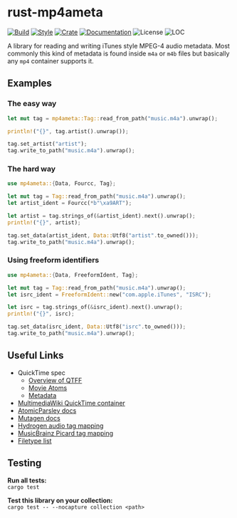 # rust-mp4ameta
[![Build](https://github.com/Saecki/rust-mp4ameta/actions/workflows/build.yml/badge.svg)](https://github.com/Saecki/rust-mp4ameta/actions/workflows/build.yml)
[![Style](https://github.com/Saecki/rust-mp4ameta/actions/workflows/style.yml/badge.svg)](https://github.com/Saecki/rust-mp4ameta/actions/workflows/style.yml)
[![Crate](https://img.shields.io/crates/v/mp4ameta.svg)](https://crates.io/crates/mp4ameta)
[![Documentation](https://img.shields.io/docsrs/mp4ameta?label=docs.rs)](https://docs.rs/mp4ameta)
![License](https://img.shields.io/crates/l/mp4ameta)
![LOC](https://tokei.rs/b1/github/saecki/rust-mp4ameta?category=code)

A library for reading and writing iTunes style MPEG-4 audio metadata.
Most commonly this kind of metadata is found inside `m4a` or `m4b` files but basically any `mp4` container supports it.

## Examples

### The easy way
```rust
let mut tag = mp4ameta::Tag::read_from_path("music.m4a").unwrap();

println!("{}", tag.artist().unwrap());

tag.set_artist("artist");
tag.write_to_path("music.m4a").unwrap();
```

### The hard way
```rust
use mp4ameta::{Data, Fourcc, Tag};

let mut tag = Tag::read_from_path("music.m4a").unwrap();
let artist_ident = Fourcc(*b"\xa9ART");

let artist = tag.strings_of(&artist_ident).next().unwrap();
println!("{}", artist);

tag.set_data(artist_ident, Data::Utf8("artist".to_owned()));
tag.write_to_path("music.m4a").unwrap();
```

### Using freeform identifiers
```rust
use mp4ameta::{Data, FreeformIdent, Tag};

let mut tag = Tag::read_from_path("music.m4a").unwrap();
let isrc_ident = FreeformIdent::new("com.apple.iTunes", "ISRC");

let isrc = tag.strings_of(&isrc_ident).next().unwrap();
println!("{}", isrc);

tag.set_data(isrc_ident, Data::Utf8("isrc".to_owned()));
tag.write_to_path("music.m4a").unwrap();
```

## Useful Links
- QuickTime spec
    - [Overview of QTFF](https://developer.apple.com/library/archive/documentation/QuickTime/QTFF/QTFFChap1/qtff1.html)
    - [Movie Atoms](https://developer.apple.com/library/archive/documentation/QuickTime/QTFF/QTFFChap2/qtff2.html)
    - [Metadata](https://developer.apple.com/library/archive/documentation/QuickTime/QTFF/Metadata/Metadata.html)
- [MultimediaWiki QuickTime container](https://wiki.multimedia.cx/index.php/QuickTime_container)
- [AtomicParsley docs](http://atomicparsley.sourceforge.net/mpeg-4files.html)
- [Mutagen docs](https://mutagen.readthedocs.io/en/latest/api/mp4.html)
- [Hydrogen audio tag mapping](https://wiki.hydrogenaud.io/index.php?title=Tag_Mapping)
- [MusicBrainz Picard tag mapping](https://picard-docs.musicbrainz.org/en/appendices/tag_mapping.html)
- [Filetype list](https://ftyps.com/)

## Testing
__Run all tests:__<br/>
`cargo test`

__Test this library on your collection:__<br/>
`cargo test -- --nocapture collection <path>`


